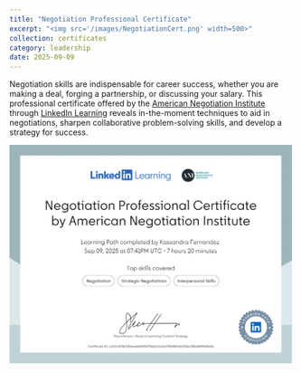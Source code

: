 ```yaml
---
title: "Negotiation Professional Certificate"
excerpt: "<img src='/images/NegotiationCert.png' width=500>"
collection: certificates
category: leadership
date: 2025-09-09
---
```


Negotiation skills are indispensable for career success, whether you are making a deal, forging a partnership, or discussing your salary. This professional certificate offered by the [American Negotiation Institute](https://negotiateanything.com/) through [LinkedIn Learning](https://www.linkedin.com/learning/paths/negotiation-professional-certificate-by-american-negotiation-institute?u=41282748) reveals in-the-moment techniques to aid in negotiations, sharpen collaborative problem-solving skills, and develop a strategy for success.

<img src='/images/NegotiationCert.png' width=500>
